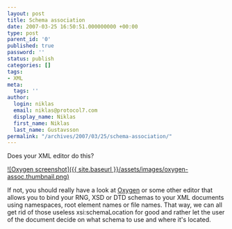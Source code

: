 ```yaml
---
layout: post
title: Schema association
date: 2007-03-25 16:50:51.000000000 +00:00
type: post
parent_id: '0'
published: true
password: ''
status: publish
categories: []
tags:
- XML
meta:
  tags: ''
author:
  login: niklas
  email: niklas@protocol7.com
  display_name: Niklas
  first_name: Niklas
  last_name: Gustavsson
permalink: "/archives/2007/03/25/schema-association/"
---
```

Does your XML editor do this?

[![Oxygen screenshot]({{ site.baseurl }}/assets/images/oxygen-assoc.thumbnail.png)](http://protocol7.com/wp-content/uploads/2007/03/oxygen-assoc.png "Oxygen screenshot")

If not, you should really have a look at [Oxygen](http://www.oxygenxml.com/) or some other editor that allows you to bind your RNG, XSD or DTD schemas to your XML documents using namespaces, root element names or file names. That way, we can all get rid of those useless xsi:schemaLocation for good and rather let the user of the document decide on what schema to use and where it's located.

